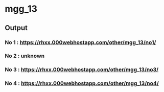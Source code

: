 # mgg_13

## Output
### No 1 : https://rhxx.000webhostapp.com/other/mgg_13/no1/
### No 2 : unknown
### No 3 : https://rhxx.000webhostapp.com/other/mgg_13/no3/
### No 4 : https://rhxx.000webhostapp.com/other/mgg_13/no4/
